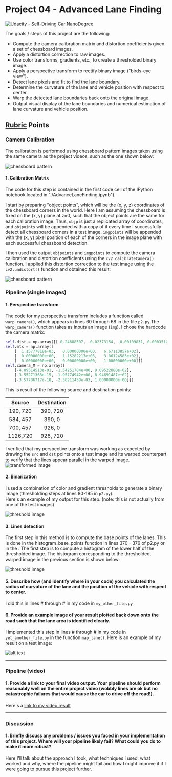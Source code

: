 # Project 04 - Advanced Lane Finding
[![Udacity - Self-Driving Car NanoDegree](https://s3.amazonaws.com/udacity-sdc/github/shield-carnd.svg)](http://www.udacity.com/drive)

The goals / steps of this project are the following:

* Compute the camera calibration matrix and distortion coefficients given a set of chessboard images.
* Apply a distortion correction to raw images.
* Use color transforms, gradients, etc., to create a thresholded binary image.
* Apply a perspective transform to rectify binary image ("birds-eye view").
* Detect lane pixels and fit to find the lane boundary.
* Determine the curvature of the lane and vehicle position with respect to center.
* Warp the detected lane boundaries back onto the original image.
* Output visual display of the lane boundaries and numerical estimation of lane curvature and vehicle position.

[//]: # (Image References)

[image1]: ./examples/undistort_output.png "Undistorted"
[image2]: ./test_images/test1.jpg "Road Transformed"
[image3]: ./examples/binary_combo_example.jpg "Binary Example"
[image4]: ./examples/warped_straight_lines.jpg "Warp Example"
[image5]: ./examples/color_fit_lines.jpg "Fit Visual"
[image6]: ./examples/example_output.jpg "Output"
[video1]: ./project_video.mp4 "Video"

## [Rubric](https://review.udacity.com/#!/rubrics/571/view) Points

### Camera Calibration

The calibration is performed using chessboard pattern images taken using the same camera as the project videos, such as the one shown below:

![chessboard pattern](./examples/chess_boards.png)

#### 1. Calibration Matrix

The code for this step is contained in the first code cell of the IPython notebook located in "./AdvanceLaneFinding.ipynb").  

I start by preparing "object points", which will be the (x, y, z) coordinates of the chessboard corners in the world. Here I am assuming the chessboard is fixed on the (x, y) plane at z=0, such that the object points are the same for each calibration image.  Thus, `objp` is just a replicated array of coordinates, and `objpoints` will be appended with a copy of it every time I successfully detect all chessboard corners in a test image.  `imgpoints` will be appended with the (x, y) pixel position of each of the corners in the image plane with each successful chessboard detection.  

I then used the output `objpoints` and `imgpoints` to compute the camera calibration and distortion coefficients using the `cv2.calibrateCamera()` function.  I applied this distortion correction to the test image using the `cv2.undistort()` function and obtained this result: 

![chessboard pattern](./examples/undistort_output.png)

### Pipeline (single images)

#### 1. Perspective transform

The code for my perspective transform includes a function called `warp_camera()`, which appears in lines 60 through 68 in the file `p2.py` 
The `warp_camera()` function takes as inputs an image (`img`). I chose the hardcode the camera matrix:

```python
self.dist = np.array([[-0.24688507, -0.02373154, -0.00109831, 0.00035107,   -0.00259869]])
self.mtx = np.array([
    [  1.15777818e+03,   0.00000000e+00,   6.67113857e+02],
    [  0.00000000e+00,   1.15282217e+03,   3.86124583e+02],
    [  0.00000000e+00,   0.00000000e+00,   1.00000000e+00]])
self.camera_M = np.array([
    [-4.09514513e-01, -1.54251784e+00, 9.09522880e+02],
    [-3.55271368e-15, -1.95774942e+00, 8.94691487e+02],
    [-3.57786717e-18, -2.38211439e-03, 1.00000000e+00]])
```

This is result of the following source and destination points:

| Source        | Destination   | 
|:-------------:|:-------------:| 
| 190, 720      | 390, 720      | 
| 584, 457      | 390,  0       |
| 700, 457      | 926,  0       |
| 1126,720      | 926, 720      |

I verified that my perspective transform was working as expected by drawing the `src` and `dst` points onto a test image and its warped counterpart to verify that the lines appear parallel in the warped image.
![transformed image](./examples/transform.png)

#### 2. Binarization

I used a combination of color and gradient thresholds to generate a binary image (thresholding steps at lines 80-195 in `p2.py`).  
Here's an example of my output for this step.  (note: this is not actually from one of the test images)

![threshold image](./examples/pic_threshold.png)

#### 3. Lines detection

The first step in this method is to compute the base points of the lanes. This is done in the histogram_base_points function in lines 370 - 376 of p2.py or in the . The first step is to compute a histogram of the lower half of the thresholded image. The histogram corresponding to the thresholded, warped image in the previous section is shown below:

![threshold image](./examples/historgram.png)



#### 5. Describe how (and identify where in your code) you calculated the radius of curvature of the lane and the position of the vehicle with respect to center.

I did this in lines # through # in my code in `my_other_file.py`

#### 6. Provide an example image of your result plotted back down onto the road such that the lane area is identified clearly.

I implemented this step in lines # through # in my code in `yet_another_file.py` in the function `map_lane()`.  Here is an example of my result on a test image:

![alt text][image6]

---

### Pipeline (video)

#### 1. Provide a link to your final video output.  Your pipeline should perform reasonably well on the entire project video (wobbly lines are ok but no catastrophic failures that would cause the car to drive off the road!).

Here's a [link to my video result](./project_video.mp4)

---

### Discussion

#### 1. Briefly discuss any problems / issues you faced in your implementation of this project.  Where will your pipeline likely fail?  What could you do to make it more robust?

Here I'll talk about the approach I took, what techniques I used, what worked and why, where the pipeline might fail and how I might improve it if I were going to pursue this project further.  
